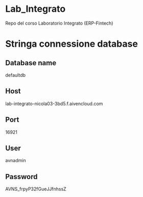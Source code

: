 # Lab_Integrato
Repo del corso Laboratorio Integrato (ERP-Fintech)

# Stringa connessione database
## Database name
defaultdb
## Host
lab-integrato-nicola03-3bd5.f.aivencloud.com
## Port
16921
## User
avnadmin
## Password
AVNS_frpyP32fGueJJfnhssZ
